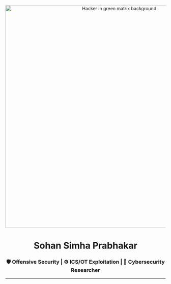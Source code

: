 <p align="center">
  <img src="https://media.tenor.com/8ZgJN8G7p7MAAAAd/hacker-hack.gif" alt="Hacker in green matrix background" width="700px"/>
</p>

<h1 align="center">Sohan Simha Prabhakar</h1>
<h3 align="center">🛡️ Offensive Security | ⚙️ ICS/OT Exploitation | 🧠 Cybersecurity Researcher</h3>

---

